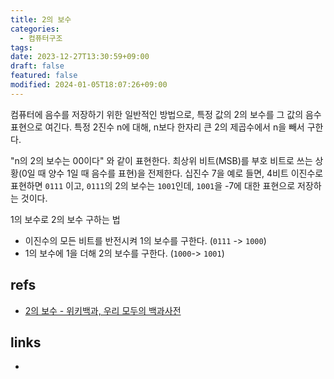 ```yaml
---
title: 2의 보수
categories:
  - 컴퓨터구조
tags: 
date: 2023-12-27T13:30:59+09:00
draft: false
featured: false
modified: 2024-01-05T18:07:26+09:00
---
```

컴퓨터에 음수를 저장하기 위한 일반적인 방법으로, 특정 값의 2의 보수를 그 값의 음수 표현으로 여긴다. 특정 2진수 n에 대해, n보다 한자리 큰 2의 제곱수에서 n을 빼서 구한다.

"n의 2의 보수는 00이다" 와 같이 표현한다. 최상위 비트(MSB)를 부호 비트로 쓰는 상황(0일 때 양수 1일 때 음수를 표현)을 전제한다. 십진수 7을 예로 들면, 4비트 이진수로 표현하면 `0111` 이고, `0111`의 2의 보수는 `1001`인데, `1001`을 -7에 대한 표현으로 저장하는 것이다.

1의 보수로 2의 보수 구하는 법
- 이진수의 모든 비트를 반전시켜 1의 보수를 구한다. (`0111` -> `1000`)
- 1의 보수에 1을 더해 2의 보수를 구한다. (`1000`-> `1001`)






## refs
- [2의 보수 - 위키백과, 우리 모두의 백과사전](https://ko.wikipedia.org/wiki/2%EC%9D%98_%EB%B3%B4%EC%88%98)


## links
- 
